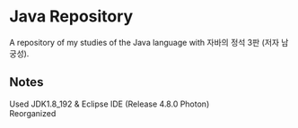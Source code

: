 # Java Repository
A repository of my studies of the Java language with 자바의 정석 3판 (저자 남궁성).

## Notes
Used JDK1.8_192 & Eclipse IDE (Release 4.8.0 Photon) <br>
Reorganized
